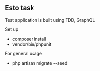 ## Esto task

Test application is built using TDD, GraphQL

Set up
- composer install
- vendor/bin/phpunit

For general usage
- php artisan migrate --seed


